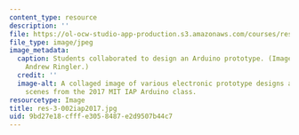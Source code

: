```yaml
---
content_type: resource
description: ''
file: https://ol-ocw-studio-app-production.s3.amazonaws.com/courses/res-3-002-collaborative-design-and-creative-expression-with-arduino-microcontrollers-january-iap-2017/9bd27e18cfffe3058487e2d9507b44c7_res-3-002iap2017.jpg
file_type: image/jpeg
image_metadata:
  caption: Students collaborated to design an Arduino prototype. (Image courtesy of
    Andrew Ringler.)
  credit: ''
  image-alt: A collaged image of various electronic prototype designs and classroom
    scenes from the 2017 MIT IAP Arduino class.
resourcetype: Image
title: res-3-002iap2017.jpg
uid: 9bd27e18-cfff-e305-8487-e2d9507b44c7
---
```

